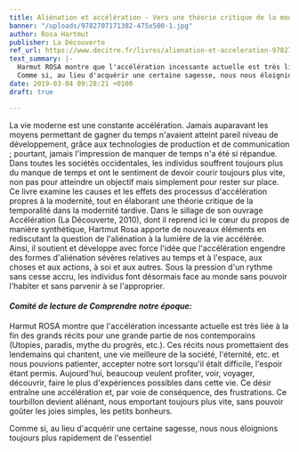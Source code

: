 ```yaml
---
title: Aliénation et accélération - Vers une théorie critique de la modernité tardive
banner: "/uploads/9782707171382-475x500-1.jpg"
author: Rosa Hartmut
publisher: La Découverte
ref_url: https://www.decitre.fr/livres/alienation-et-acceleration-9782707171382.html
text_summary: |-
  Harmut ROSA montre que l'accélération incessante actuelle est très liée à la fin des grands récits pour une grande partie de nos contemporains (Utopies, paradis, mythe du progrès, etc.). Ces récits nous promettaient des lendemains qui chantent, une vie meilleure de la société, l'éternité, etc. et nous pouvions patienter, accepter notre sort lorsqu'il était difficile, l'espoir étant permis. Aujourd'hui, beaucoup veulent profiter, voir, voyager, découvrir, faire le plus d'expériences possibles dans cette vie. Ce désir entraîne une accélération et, par voie de conséquence, des frustrations. Ce tourbillon devient aliénant, nous emportant toujours plus vite, sans pouvoir goûter les joies simples, les petits bonheurs.
  Comme si, au lieu d'acquérir une certaine sagesse, nous nous éloignions toujours plus rapidement de l'essentiel
date: 2019-03-04 09:28:21 +0100
draft: true

---
```

La vie moderne est une constante accélération. Jamais auparavant les moyens permettant de gagner du temps n'avaient atteint pareil niveau de développement, grâce aux technologies de production et de communication ; pourtant, jamais l'impression de manquer de temps n'a été si répandue. Dans toutes les sociétés occidentales, les individus souffrent toujours plus du manque de temps et ont le sentiment de devoir courir toujours plus vite, non pas pour atteindre un objectif mais simplement pour rester sur place.   
 Ce livre examine les causes et les effets des processus d'accélération propres à la modernité, tout en élaborant une théorie critique de la temporalité dans la modernité tardive. Dans le sillage de son ouvrage Accélération (La Découverte, 2010), dont il reprend ici le cœur du propos de manière synthétique, Hartmut Rosa apporte de nouveaux éléments en rediscutant la question de l'aliénation à la lumière de la vie accélérée.   
 Ainsi, il soutient et développe avec force l'idée que l'accélération engendre des formes d'aliénation sévères relatives au temps et à l'espace, aux choses et aux actions, à soi et aux autres. Sous la pression d'un rythme sans cesse accru, les individus font désormais face au monde sans pouvoir l'habiter et sans parvenir à se l'approprier.

#### _Comité de lecture de Comprendre notre époque:_

Harmut ROSA montre que l'accélération incessante actuelle est très liée à la fin des grands récits pour une grande partie de nos contemporains (Utopies, paradis, mythe du progrès, etc.). Ces récits nous promettaient des lendemains qui chantent, une vie meilleure de la société, l'éternité, etc. et nous pouvions patienter, accepter notre sort lorsqu'il était difficile, l'espoir étant permis. Aujourd'hui, beaucoup veulent profiter, voir, voyager, découvrir, faire le plus d'expériences possibles dans cette vie. Ce désir entraîne une accélération et, par voie de conséquence, des frustrations. Ce tourbillon devient aliénant, nous emportant toujours plus vite, sans pouvoir goûter les joies simples, les petits bonheurs.

Comme si, au lieu d'acquérir une certaine sagesse, nous nous éloignions toujours plus rapidement de l'essentiel